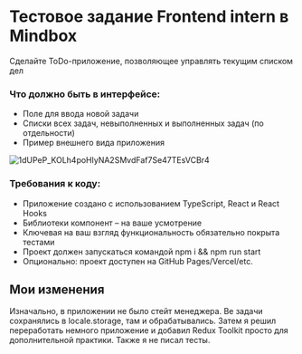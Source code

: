 # Тестовое задание Frontend intern в Mindbox 
Сделайте ToDo-приложение, позволяющее управлять текущим списком дел

### Что должно быть в интерфейсе:
* Поле для ввода новой задачи
* Списки всех задач, невыполненных и выполненных задач (по отдельности)
* Пример внешнего вида приложения

![1dUPeP_KOLh4poHlyNA2SMvdFaf7Se47TEsVCBr4](https://user-images.githubusercontent.com/76669803/200815305-7fddf46c-c14c-444a-a622-0f19b09676c3.png)

### Требования к коду:
* Приложение создано с использованием TypeScript, React и React Hooks
* Библиотеки компонент – на ваше усмотрение
* Ключевая на ваш взгляд функциональность обязательно покрыта тестами
* Проект должен запускаться командой npm i && npm run start
* Опционально: проект доступен на GitHub Pages/Vercel/etc.

## Мои изменения
Изначально, в приложении не было стейт менеджера. Ве задачи сохранялись в locale.storage, там и обрабатывались.
Затем я решил переработать немного приложение и добавил Redux Toolkit просто для дополнительной практики.
Также я не писал тесты.
